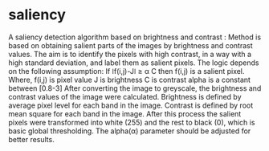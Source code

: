 # saliency
A saliency detection algorithm based on brightness  and contrast :
Method is based on obtaining salient parts of the images by brightness and
contrast values. The aim is to identify the pixels with high contrast, in a way with a high
standard deviation, and label them as salient pixels.
The logic depends on the following assumption:
If ǀf(i,j)-Jǀ ≥ α C
then f(i,j) is a salient pixel.
Where,
f(i,j) is pixel value
J is brightness
C is contrast
alpha is a constant between [0.8-3]
After converting the image to greyscale, the brightness and contrast values of the image
were calculated. Brightness is defined by average pixel level for each band in the image.
Contrast is defined by root mean square for each band in the image. After this process the salient
pixels were transformed into white (255) and the rest to black (0), which is basic global
thresholding.
The alpha(α) parameter should be adjusted for better results.
